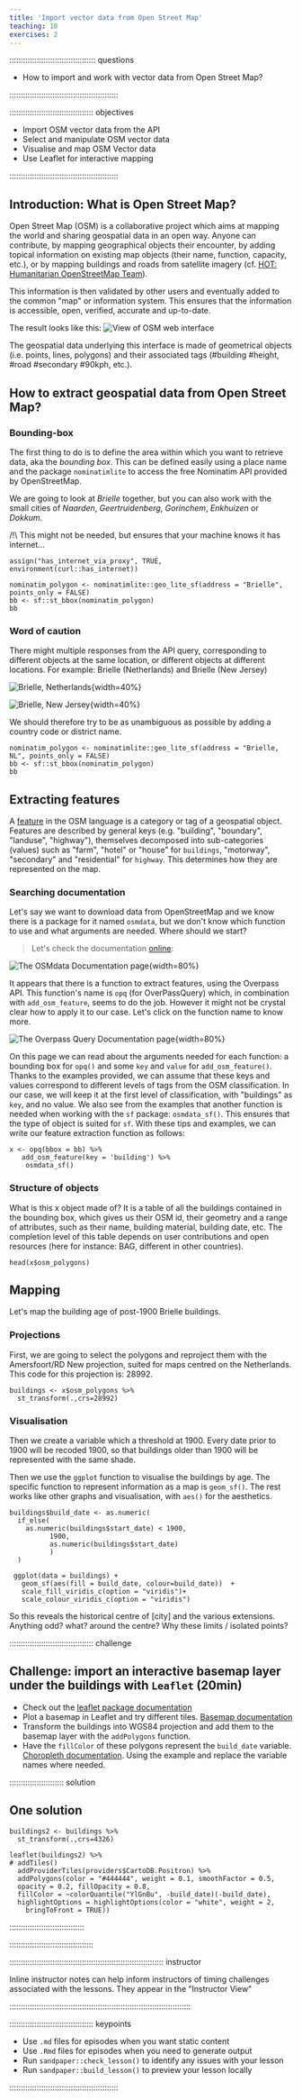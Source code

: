 ```yaml
---
title: 'Import vector data from Open Street Map'
teaching: 10
exercises: 2
---
```


:::::::::::::::::::::::::::::::::::::: questions 

- How to import and work with vector data from Open Street Map?

::::::::::::::::::::::::::::::::::::::::::::::::

::::::::::::::::::::::::::::::::::::: objectives

- Import OSM vector data from the API
- Select and manipulate OSM vector data
- Visualise and map OSM Vector data
- Use Leaflet for interactive mapping

::::::::::::::::::::::::::::::::::::::::::::::::

## Introduction: What is Open Street Map?

Open Street Map (OSM) is a collaborative project which aims at mapping the world and sharing geospatial data in an open way. Anyone can contribute, by mapping geographical objects their encounter, by adding topical information on existing map objects (their name, function, capacity, etc.), or by mapping buildings and roads from satellite imagery (cf. [HOT: Humanitarian OpenStreetMap Team](https://www.hotosm.org/)).

This information is then validated by other users and eventually added to the common "map" or information system. This ensures that the information is accessible, open, verified, accurate and up-to-date.

The result looks like this:
![View of OSM web interface](https://raw.githubusercontent.com/ClementineCttn/r-geospatial-urban/blob/main/episodes/fig/OSM1.png)

The geospatial data underlying this interface is made of geometrical objects (i.e. points, lines, polygons) and their associated tags (#building #height, #road #secondary #90kph, etc.).

## How to extract geospatial data from Open Street Map?

### Bounding-box

The first thing to do is to define the area within which you want to retrieve data, aka the *bounding box*. This can be defined easily using a place name and the package `nominatimlite` to access the free Nominatim API provided by OpenStreetMap. 

We are going to look at *Brielle* together, but you can also work with the small cities of *Naarden*, *Geertruidenberg*, *Gorinchem*, *Enkhuizen* or *Dokkum*.

/!\ This might not be needed, but ensures that your machine knows it has internet...

```{r osm-curl-internet}
assign("has_internet_via_proxy", TRUE, environment(curl::has_internet))
```


```{r osm-bounding-box}
nominatim_polygon <- nominatimlite::geo_lite_sf(address = "Brielle", points_only = FALSE)
bb <- sf::st_bbox(nominatim_polygon)
bb
```
### Word of caution

There might multiple responses from the API query, corresponding to different objects at the same location, or different objects at different locations.
For example: Brielle (Netherlands) and Brielle (New Jersey)

![Brielle, Netherlands](https://raw.githubusercontent.com/ClementineCttn/r-geospatial-urban/blob/main/episodes/fig/Brielle_NL.jpeg){width=40%}

![Brielle, New Jersey](https://raw.githubusercontent.com/ClementineCttn/r-geospatial-urban/blob/main/episodes/fig/Brielle_NJ.jpeg "Brielle, New Jersey"){width=40%}


We should therefore try to be as unambiguous as possible by adding a country code or district name.

```{r osm-bounding-box2}
nominatim_polygon <- nominatimlite::geo_lite_sf(address = "Brielle, NL", points_only = FALSE)
bb <- sf::st_bbox(nominatim_polygon)
bb

```


## Extracting features

A [feature](https://wiki.openstreetmap.org/wiki/Map_features) in the OSM language is a category or tag of a geospatial object. Features are described by general keys (e.g. "building", "boundary", "landuse", "highway"), themselves decomposed into sub-categories (values) such as "farm", "hotel" or "house" for `buildings`, "motorway", "secondary" and "residential" for `highway`. This determines how they are represented on the map.

### Searching documentation

Let's say we want to download data from OpenStreetMap and we know there is a package for it named `osmdata`, but we don't know which function to use and what arguments are needed. Where should we start?

> Let's check the documentation [online](https://docs.ropensci.org/osmdata/):

![The OSMdata Documentation page](https://raw.githubusercontent.com/ClementineCttn/r-geospatial-urban/blob/main/episodes/fig/osmdata.png){width=80%}

It appears that there is a function to extract features, using the Overpass API. This function's name is `opq` (for OverPassQuery) which, in combination with `add_osm_feature`, seems to do the job. However it might not be crystal clear how  to apply it to our case. Let's click on the function name to know more.

![The Overpass Query Documentation page](https://raw.githubusercontent.com/ClementineCttn/r-geospatial-urban/blob/main/episodes/fig/opq.png){width=80%}



On this page we can read about the arguments needed for each function: a bounding box for `opq()` and some `key` and `value` for `add_osm_feature()`. Thanks to the examples provided, we can assume that these keys and values correspond to different levels of tags from the OSM classification. In our case, we will keep it at the first level of classification, with "buildings" as `key`, and no value. We also see from the examples that another function is needed when working with the `sf` package: `osmdata_sf()`. This ensures that the type of object is suited for `sf`. With these tips and examples, we can write our feature extraction function as follows:

```{r osm-feature}
x <- opq(bbox = bb) %>%
   add_osm_feature(key = 'building') %>%
    osmdata_sf()
```

### Structure of objects

What is this x object made of? It is a table of all the buildings contained in the bounding box, which gives us their OSM id, their geometry and a range of attributes, such as their name, building material, building date, etc. The completion level of this table depends on user contributions and open resources (here for instance: BAG, different in other countries).

```{r osm-feature-preview}
head(x$osm_polygons)

```

## Mapping 


Let's map the building age of post-1900 Brielle buildings.


### Projections

First, we are going to select the polygons and reproject them with the Amersfoort/RD New projection, suited for maps centred on the Netherlands. This code for this projection is: 28992.

```{r reproject}
buildings <- x$osm_polygons %>%
  st_transform(.,crs=28992)
```

### Visualisation

Then we create a variable which a threshold at 1900. Every date prior to 1900 will be recoded 1900, so that buildings older than 1900 will be represented with the same shade.

Then we use the `ggplot` function to visualise the buildings by age. The specific function to represent information as a map is `geom_sf()`. The rest works like other graphs and visualisation, with `aes()` for the aesthetics.

```{r map-age}
buildings$build_date <- as.numeric(
  if_else(
    as.numeric(buildings$start_date) < 1900, 
          1900, 
          as.numeric(buildings$start_date)
          )
  )

 ggplot(data = buildings) +
   geom_sf(aes(fill = build_date, colour=build_date))  +
   scale_fill_viridis_c(option = "viridis")+
   scale_colour_viridis_c(option = "viridis")
```

So this reveals the historical centre of [city] and the various extensions.
Anything odd? what? around the centre? Why these limits / isolated points?



::::::::::::::::::::::::::::::::::::: challenge 

## Challenge: import an interactive basemap layer under the buildings with `Leaflet` (20min)

- Check out the [leaflet package documentation](https://rstudio.github.io/leaflet/)
- Plot a basemap in Leaflet and try different tiles. [Basemap documentation](https://rstudio.github.io/leaflet/basemaps.html)
- Transform the buildings into WGS84 projection and add them to the basemap layer with the `addPolygons` function.
- Have the `fillColor` of these polygons represent the `build_date` variable. [Choropleth documentation](https://rstudio.github.io/leaflet/choropleths.html). Using the example and replace the variable names where needed.


:::::::::::::::::::::::: solution 

## One solution
 
```{r, echo=FALSE}
buildings2 <- buildings %>%
  st_transform(.,crs=4326)

leaflet(buildings2) %>%
# addTiles()
  addProviderTiles(providers$CartoDB.Positron) %>%
  addPolygons(color = "#444444", weight = 0.1, smoothFactor = 0.5,
  opacity = 0.2, fillOpacity = 0.8,
  fillColor = ~colorQuantile("YlGnBu", -build_date)(-build_date),
  highlightOptions = highlightOptions(color = "white", weight = 2,
    bringToFront = TRUE))

```

:::::::::::::::::::::::::::::::::

::::::::::::::::::::::::::::::::::::: 


:::::::::::::::::::::::::::::::::::::::::::::::::::::::::::::::::::: instructor

Inline instructor notes can help inform instructors of timing challenges
associated with the lessons. They appear in the "Instructor View"

::::::::::::::::::::::::::::::::::::::::::::::::::::::::::::::::::::::::::::::::


::::::::::::::::::::::::::::::::::::: keypoints 

- Use `.md` files for episodes when you want static content
- Use `.Rmd` files for episodes when you need to generate output
- Run `sandpaper::check_lesson()` to identify any issues with your lesson
- Run `sandpaper::build_lesson()` to preview your lesson locally

::::::::::::::::::::::::::::::::::::::::::::::::


